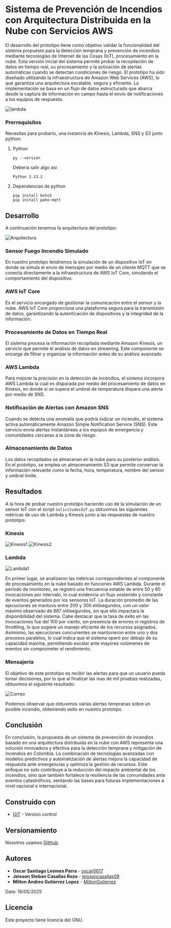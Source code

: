 # Sistema de Prevención de Incendios con Arquitectura Distribuida en la Nube con Servicios AWS
 
El desarrollo del prototipo tiene como objetivo validar la funcionalidad del sistema propuesto para la detección temprana y prevención de incendios mediante
tecnologías de Internet de las Cosas (IoT), procesamiento en la nube. Esta versión inicial del sistema permite probar la recopilación de datos en tiempo real, su procesamiento y la activación de alertas
automáticas cuando se detectan condiciones de riesgo.
El prototipo ha sido diseñado utilizando la infraestructura de Amazon Web
Services (AWS), lo que garantiza una arquitectura escalable, segura y eficiente. La implementación se basa en un flujo de datos estructurado que abarca
desde la captura de información en campo hasta el envío de notificaciones a los
equipos de respuesta.

![lambda](images/LambdaFunction.png)


### Prerrequisitos

Necesitas para probarlo, una instancia de Kinesis, Lambda, SNS y S3 junto python:
1. Python
    ```
    py --version
    ```
    Deberia salir algo asi:
    ```
    Python 3.13.2
    ```
2. Dependencias de python
    ```
    pip install boto3
    pip install paho-mqtt
    ```

## Desarrollo

A continuación tenemos la arquitectura del prototipo:

![Arquitectura](images/Arquitectura.png)

### Sensor Fuego Incendio Simulado
En nuestro prototipo tendremos la simulación de un dispositivo IoT en donde se simula el envío de mensajes por medio de un cliente MQTT que se conecta directamente a la infraestructura de AWS IoT Core, simulando el comportamiento del dispositivo.

### AWS IoT Core
Es el servicio encargado de gestionar la comunicación entre el sensor y la nube. AWS IoT Core proporciona una plataforma segura para la transmisión de datos, garantizando la autenticación de dispositivos y la integridad de la información.

### Procesamiento de Datos en Tiempo Real
El sistema procesa la información recopilada mediante Amazon Kinesis, un servicio que permite el análisis de datos en streaming. Este componente se encarga de filtrar y organizar la información antes de su análisis avanzado.

### AWS Lambda
Para mejorar la precisión en la detección de incendios, el sistema incorpora AWS Lambda la cual es disparada por medio del procesamiento de datos en Kinesis, en donde si se supera el umbral de temperatura dispara una alerta por medio de SNS.

### Notificación de Alertas con Amazon SNS
Cuando se detecta una anomalía que podría indicar un incendio, el sistema activa automáticamente Amazon Simple Notification Service (SNS). Este servicio envía alertas instantáneas a los equipos de emergencia y comunidades cercanas a la zona de riesgo.

### Almacenamiento de Datos
Los datos recopilados se almacenan en la nube para su posterior análisis. En el prototipo, se emplea un almacenamiento S3 que permite conservar la información relevante como la fecha, hora, temperatura, nombre del sensor y umbral límite.

## Resultados

A la hora de probar nuestro prototipo haciendo uso de la simulación de un sensor IoT con el script `SolicitudesIoT.py` obtuvimos las siguientes métricas de uso de Lambda y Kinesis junto a las respuestas de nuestro prototipo:

### Kinesis
![Kinesis1](images/Kinesis1.jpg)
![Kinesis2](images/Kinesis2.jpg)

### Lambda
![Lambda1](images/Lambda1.jpg)

En primer lugar, se analizaron las métricas correspondientes al componente de procesamiento en la nube basado en funciones AWS Lambda. Durante el período de monitoreo, se registró una frecuencia estable de entre 50 y 60 invocaciones por intervalo, lo cual evidencia un flujo sostenido y constante de eventos generados por los sensores IoT. La duración promedio de las ejecuciones se mantuvo entre 200 y 300 milisegundos, con un valor máximo observado de 887 milisegundos, sin que ello impactara la disponibilidad del sistema. Cabe destacar que la tasa de éxito en las invocaciones fue del 100 por ciento, sin presencia de errores ni registros de throttling, lo que sugiere un manejo eficiente de los recursos asignados. Asimismo, las ejecuciones concurrentes se mantuvieron entre uno y dos procesos paralelos, lo cual indica que el sistema operó por debajo de su capacidad máxima, permitiendo escalar ante mayores volúmenes de eventos sin comprometer el rendimiento.

### Mensajería

El objetivo de este prototipo es recibir las alertas para que un usuario pueda tomar decisiones, por lo que al finalizar las mas de mil pruebas realizadas, obtuvimos el siguiente resultado:

![Correo](images/correo.png)

Podemos observar que obtuvimos varias alertas tempranas sobre un posible incendio, obteniendo exito en nuestro prototipo.

## Conclusión

En conclusión, la propuesta de un sistema de prevención de incendios basado en una arquitectura distribuida en la nube con AWS representa una solución innovadora y efectiva para la detección temprana y mitigación de incendios en Colombia. La combinación de tecnologías avanzadas con modelos predictivos y automatización de alertas mejora la capacidad de respuesta ante emergencias y optimiza la gestión de recursos. Este enfoque no solo contribuye a la reducción del impacto ambiental de los incendios, sino que también fortalece la resiliencia de las comunidades ante eventos catastróficos, sentando las bases para futuras implementaciones a nivel nacional e internacional.

## Construido con

* [GIT](https://git-scm.com) - Version control

## Versionamiento

Nosotros usamos [GitHub](http://github.com).

## Autores

* **Oscar Santiago Lesmes Parra** - [oscar0617](https://github.com/oscar0617)
* **Jeisson Steban Casallas Rozo** - [jeissoncasallas09](https://github.com/JeissonCasallas09)
* **Milton Andres Gutierrez Lopez** - [MiltonGutierrez](https://github.com/MiltonGutierrez)

Date: 16/05/2025

## Licencia

Este proyecto tiene licencia del GNU.
